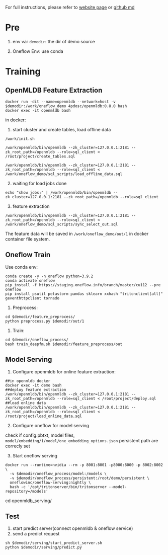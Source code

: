 For full instructions, please refer to [website page](http://openmldb.ai/docs/zh/main/use_case/JD_recommendation.html) or [github md](https://github.com/4paradigm/OpenMLDB/blob/main/docs/zh/use_case/JD_recommendation.md)

# Pre

1. env var `demodir`: the dir of demo source

1. Oneflow Env: use conda

# Training

## OpenMLDB Feature Extraction

```
docker run -dit --name=openmldb --network=host -v $demodir:/work/oneflow_demo 4pdosc/openmldb:0.8.0 bash
docker exec -it openmldb bash
```

in docker:

1. start cluster and create tables, load offline data
```
/work/init.sh

/work/openmldb/bin/openmldb --zk_cluster=127.0.0.1:2181 --zk_root_path=/openmldb --role=sql_client < /root/project/create_tables.sql

/work/openmldb/bin/openmldb --zk_cluster=127.0.0.1:2181 --zk_root_path=/openmldb --role=sql_client < /work/oneflow_demo/sql_scripts/load_offline_data.sql
```

2. waiting for load jobs done
```
echo "show jobs;" | /work/openmldb/bin/openmldb --zk_cluster=127.0.0.1:2181 --zk_root_path=/openmldb --role=sql_client
```

3. feature extraction
```
/work/openmldb/bin/openmldb --zk_cluster=127.0.0.1:2181 --zk_root_path=/openmldb --role=sql_client < /work/oneflow_demo/sql_scripts/sync_select_out.sql
```
The feature data will be saved in `/work/oneflow_demo/out/1` in docker container file system.

## Oneflow Train

Use conda env:
```
conda create -y -n oneflow python=3.9.2
conda activate oneflow
pip install -f https://staging.oneflow.info/branch/master/cu112 --pre oneflow
pip install psutil petastorm pandas sklearn xxhash "tritonclient[all]" geventhttpclient tornado
```

1. Preprocess:
```
cd $demodir/feature_preprocess/
python preprocess.py $demodir/out/1
```
1. Train:
```
cd $demodir/oneflow_process/
bash train_deepfm.sh $demodir/feature_preprocess/out
```

## Model Serving

1. Configure openmldb for online feature extraction:
```
##in openmldb docker
docker exec -it demo bash
##deploy feature extraction
/work/openmldb/bin/openmldb --zk_cluster=127.0.0.1:2181 --zk_root_path=/openmldb --role=sql_client < /root/project/deploy.sql
##load online data
/work/openmldb/bin/openmldb --zk_cluster=127.0.0.1:2181 --zk_root_path=/openmldb --role=sql_client < /root/project/load_online_data.sql
```

2. Configure oneflow for model serving

check if config.pbtxt, model files, `model/embedding/1/model/one_embedding_options.json` persistent path are correcly set

3. Start oneflow serving 

```
docker run --runtime=nvidia --rm -p 8001:8001 -p8000:8000 -p 8002:8002 \
  -v $demodir/oneflow_process/model:/models \
  -v $demodir/oneflow_process/persistent:/root/demo/persistent \
  oneflowinc/oneflow-serving:nightly \
  bash -c '/opt/tritonserver/bin/tritonserver --model-repository=/models'
```

cd openmldb_serving/
## Test

1. start predict server(connect openmldb & oneflow service)
1. send a predict request
```
sh $demodir/serving/start_predict_server.sh
python $demodir/serving/predict.py
```
